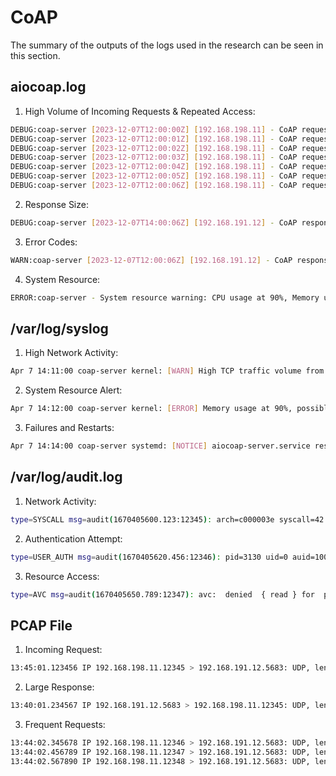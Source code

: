 # CoAP
The summary of the outputs of the logs used in the research can be seen in this section.

## aiocoap.log
1. High Volume of Incoming Requests & Repeated Access:
```bash
DEBUG:coap-server [2023-12-07T12:00:00Z] [192.168.198.11] - CoAP request: [GET] /api/test01 (Token: 0x01ab, MsgID: 4210)
DEBUG:coap-server [2023-12-07T12:00:01Z] [192.168.198.11] - CoAP request: [GET] /api/test01 (Token: 0x01ac, MsgID: 4211)
DEBUG:coap-server [2023-12-07T12:00:02Z] [192.168.198.11] - CoAP request: [GET] /api/test01 (Token: 0x01ad, MsgID: 4212)
DEBUG:coap-server [2023-12-07T12:00:03Z] [192.168.198.11] - CoAP request: [GET] /api/test01 (Token: 0x01ae, MsgID: 4213)
DEBUG:coap-server [2023-12-07T12:00:04Z] [192.168.198.11] - CoAP request: [GET] /api/test01 (Token: 0x01af, MsgID: 4214)
DEBUG:coap-server [2023-12-07T12:00:05Z] [192.168.198.11] - CoAP request: [GET] /api/test01 (Token: 0x01b0, MsgID: 4215)
DEBUG:coap-server [2023-12-07T12:00:06Z] [192.168.198.11] - CoAP request: [GET] /api/test01 (Token: 0x01b1, MsgID: 4216)
```
2. Response Size:
```bash
DEBUG:coap-server [2023-12-07T14:00:06Z] [192.168.191.12] - CoAP response: 2.05 Content (Token: 0x12345, Payload Size: 1024 bytes) Block1: (szx=6/1024, m=1)
```
3. Error Codes:
```bash
WARN:coap-server [2023-12-07T12:00:06Z] [192.168.191.12] - CoAP response: 5.03 Service Unavailable (Token: 0x12345)
```
4. System Resource:
```bash
ERROR:coap-server - System resource warning: CPU usage at 90%, Memory usage at 80%
```
## /var/log/syslog
1. High Network Activity:
```bash
Apr 7 14:11:00 coap-server kernel: [WARN] High TCP traffic volume from 192.168.198.11 to 192.168.191.12 on port 5683
```
2. System Resource Alert:
```bash
Apr 7 14:12:00 coap-server kernel: [ERROR] Memory usage at 90%, possible memory leak detected in process aiocoap-server (pid 12345)
```
3. Failures and Restarts:
```bash
Apr 7 14:14:00 coap-server systemd: [NOTICE] aiocoap-server.service restarted due to unexpected shutdown
```
## /var/log/audit.log
1. Network Activity:
```bash
type=SYSCALL msg=audit(1670405600.123:12345): arch=c000003e syscall=42 success=yes exit=0 a0=3 a1=7fffd395a620 a2=10 a3=7fffd395a3f0 items=0 ppid=3126 pid=3130 auid=1000 uid=1000 gid=1000 euid=1000 suid=1000 fsuid=1000 egid=1000 sgid=1000 fsgid=1000 tty=(none) ses=1 comm="aiocoap-server" exe="/usr/bin/python3.8" subj=system_u:system_r:unconfined_service_t:s0 key=(null)
```
2. Authentication Attempt:
```bash
type=USER_AUTH msg=audit(1670405620.456:12346): pid=3130 uid=0 auid=1000 ses=1 subj=system_u:system_r:unconfined_service_t:s0 msg='op=PAM:authentication acct="root" exe="/usr/bin/su" hostname=? addr=192.168.198.11 terminal=pts/0 res=failed'
```
3. Resource Access:
```bash
type=AVC msg=audit(1670405650.789:12347): avc:  denied  { read } for  pid=3131 comm="aiocoap-server" name="sensitive-config.conf" dev="sda1" ino=1234567 scontext=system_u:system_r:unconfined_service_t:s0 tcontext=system_u:object_r:admin_home_t:s0 tclass=file permissive=0
```
## PCAP File
1. Incoming Request:
```bash
13:45:01.123456 IP 192.168.198.11.12345 > 192.168.191.12.5683: UDP, length 15
```
2. Large Response:
```bash
13:40:01.234567 IP 192.168.191.12.5683 > 192.168.198.11.12345: UDP, length 1400
```
3. Frequent Requests:
```bash
13:44:02.345678 IP 192.168.198.11.12346 > 192.168.191.12.5683: UDP, length 15
13:44:02.456789 IP 192.168.198.11.12347 > 192.168.191.12.5683: UDP, length 15
13:44:02.567890 IP 192.168.198.11.12348 > 192.168.191.12.5683: UDP, length 15
```
